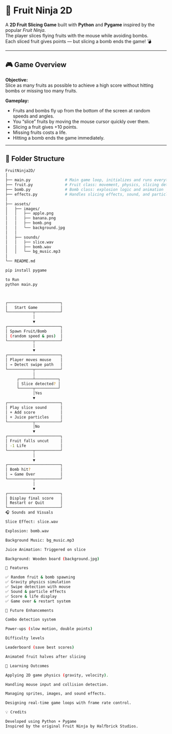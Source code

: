 # 🍉 Fruit Ninja 2D

A **2D Fruit Slicing Game** built with **Python** and **Pygame** inspired by the popular *Fruit Ninja*.  
The player slices flying fruits with the mouse while avoiding bombs.  
Each sliced fruit gives points — but slicing a bomb ends the game! 💣  

---

## 🎮 Game Overview

**Objective:**  
Slice as many fruits as possible to achieve a high score without hitting bombs or missing too many fruits.

**Gameplay:**  
- Fruits and bombs fly up from the bottom of the screen at random speeds and angles.  
- You “slice” fruits by moving the mouse cursor quickly over them.  
- Slicing a fruit gives +10 points.  
- Missing fruits costs a life.  
- Hitting a bomb ends the game immediately.  

---

## 🧩 Folder Structure

```bash
FruitNinja2D/
│
├── main.py               # Main game loop, initializes and runs everything
├── fruit.py              # Fruit class: movement, physics, slicing detection
├── bomb.py               # Bomb class: explosion logic and animation
├── effects.py            # Handles slicing effects, sound, and particles
│
├── assets/
│   ├── images/
│   │   ├── apple.png
│   │   ├── banana.png
│   │   ├── bomb.png
│   │   └── background.jpg
│   │
│   ├── sounds/
│   │   ├── slice.wav
│   │   ├── bomb.wav
│   │   └── bg_music.mp3
│
└── README.md

pip install pygame

to Run
python main.py



┌───────────────────────┐
│   Start Game          │
└───────────┬───────────┘
            │
            ▼
┌───────────────────────┐
│ Spawn Fruit/Bomb      │
│ (random speed & pos)  │
└───────────┬───────────┘
            │
            ▼
┌───────────────────────┐
│ Player moves mouse    │
│ → Detect swipe path   │
└───────────┬───────────┘
            │
     ┌──────┴──────────┐
     │ Slice detected? │
     └──────┬──────────┘
            │Yes
            ▼
┌───────────────────────┐
│ Play slice sound      │
│ + Add score           │
│ + Juice particles     │
└───────────┬───────────┘
            │No
            ▼
┌───────────────────────┐
│ Fruit falls uncut     │
│ -1 Life               │
└───────────┬───────────┘
            │
            ▼
┌───────────────────────┐
│ Bomb hit?             │
│ → Game Over           │
└───────────┬───────────┘
            │
            ▼
┌───────────────────────┐
│ Display final score   │
│ Restart or Quit       │
└───────────────────────┘
🎧 Sounds and Visuals

Slice Effect: slice.wav

Explosion: bomb.wav

Background Music: bg_music.mp3

Juice Animation: Triggered on slice

Background: Wooden board (background.jpg)

🧠 Features

✅ Random fruit & bomb spawning
✅ Gravity physics simulation
✅ Swipe detection with mouse
✅ Sound & particle effects
✅ Score & life display
✅ Game over & restart system

🧾 Future Enhancements

Combo detection system

Power-ups (slow motion, double points)

Difficulty levels

Leaderboard (save best scores)

Animated fruit halves after slicing

🧠 Learning Outcomes

Applying 2D game physics (gravity, velocity).

Handling mouse input and collision detection.

Managing sprites, images, and sound effects.

Designing real-time game loops with frame rate control.

💡 Credits

Developed using Python + Pygame
Inspired by the original Fruit Ninja by Halfbrick Studios.

